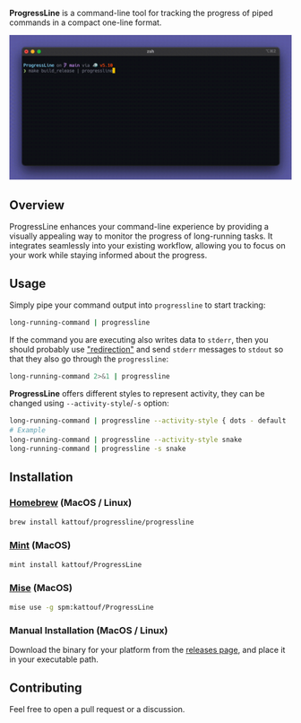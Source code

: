 **ProgressLine** is a command-line tool for tracking the progress of piped commands in a compact one-line format.

![progressline_output](./.readme-resources/progressline_output.gif)

## Overview

ProgressLine enhances your command-line experience by providing a visually appealing way to monitor the progress of long-running tasks. It integrates seamlessly into your existing workflow, allowing you to focus on your work while staying informed about the progress.

## Usage

Simply pipe your command output into `progressline` to start tracking:

```sh
long-running-command | progressline
```

If the command you are executing also writes data to `stderr`, then you should probably use ["redirection"](https://www.gnu.org/software/bash/manual/html_node/Redirections.html) and send `stderr` messages to `stdout` so that they also go through the `progressline`:

``` sh
long-running-command 2>&1 | progressline
```

**ProgressLine** offers different styles to represent activity, they can be changed using `--activity-style`/`-s` option:

``` sh
long-running-command | progressline --activity-style { dots - default | kitt | snake }
# Example
long-running-command | progressline --activity-style snake
long-running-command | progressline -s snake
```

## Installation

### [Homebrew](https://brew.sh) (MacOS / Linux)

``` sh
brew install kattouf/progressline/progressline
```

### [Mint](https://github.com/yonaskolb/Mint) (MacOS)

``` sh
mint install kattouf/ProgressLine
```

### [Mise](Mise) (MacOS)

``` sh
mise use -g spm:kattouf/ProgressLine
```

### Manual Installation (MacOS / Linux)

Download the binary for your platform from the [releases page](https://github.com/kattouf/ProgressLine/releases), and place it in your executable path.

## Contributing

Feel free to open a pull request or a discussion.
